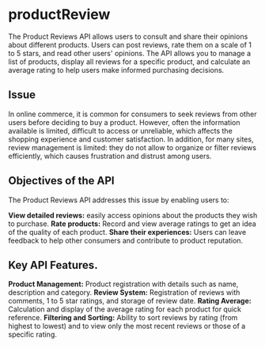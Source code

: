 # productReview

The Product Reviews API allows users to consult and share their opinions about different products. Users can post reviews, rate them on a scale of 1 to 5 stars, and read other users' opinions. The API allows you to manage a list of products, display all reviews for a specific product, and calculate an average rating to help users make informed purchasing decisions.



## Issue

In online commerce, it is common for consumers to seek reviews from other users before deciding to buy a product. However, often the information available is limited, difficult to access or unreliable, which affects the shopping experience and customer satisfaction. In addition, for many sites, review management is limited: they do not allow to organize or filter reviews efficiently, which causes frustration and distrust among users.



## Objectives of the API

The Product Reviews API addresses this issue by enabling users to:

**View detailed reviews:** easily access opinions about the products they wish to purchase.
**Rate products:** Record and view average ratings to get an idea of the quality of each product.
**Share their experiences:** Users can leave feedback to help other consumers and contribute to product reputation.



## Key API Features.

**Product Management:** Product registration with details such as name, description and category.
**Review System:** Registration of reviews with comments, 1 to 5 star ratings, and storage of review date.
**Rating Average:** Calculation and display of the average rating for each product for quick reference.
**Filtering and Sorting:** Ability to sort reviews by rating (from highest to lowest) and to view only the most recent reviews or those of a specific rating.